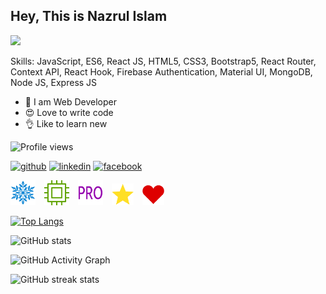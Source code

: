 ## Hey, This is Nazrul Islam
![](https://i.ibb.co/6rKM3XN/Welcome-Back-to-Sandy-Spring.png)


Skills: JavaScript, ES6, React JS, HTML5, CSS3, Bootstrap5, React Router, Context API, React Hook, Firebase Authentication, Material UI, MongoDB, Node JS, Express JS

- 👑 I am Web Developer 
- 😍 Love to write code 
- 👌 Like to learn new 

![Profile views](https://gpvc.arturio.dev/Nazrul10)  

[<img src='https://cdn.jsdelivr.net/npm/simple-icons@3.0.1/icons/github.svg' alt='github' height='40'>](https://github.com/Nazrul10)  [<img src='https://cdn.jsdelivr.net/npm/simple-icons@3.0.1/icons/linkedin.svg' alt='linkedin' height='40'>](https://www.linkedin.com/in/https://www.linkedin.com/in/nazrul10//)  [<img src='https://cdn.jsdelivr.net/npm/simple-icons@3.0.1/icons/facebook.svg' alt='facebook' height='40'>](https://www.facebook.com/https://www.facebook.com/prince.nil200)  

<a href='https://archiveprogram.github.com/'><img src='https://raw.githubusercontent.com/acervenky/animated-github-badges/master/assets/acbadge.gif' width='40' height='40'></a> <a href='https://docs.github.com/en/developers'><img src='https://raw.githubusercontent.com/acervenky/animated-github-badges/master/assets/devbadge.gif' width='40' height='40'></a> <a href='https://github.com/pricing'><img src='https://raw.githubusercontent.com/acervenky/animated-github-badges/master/assets/pro.gif' width='40' height='40'></a> <a href='https://stars.github.com/'><img src='https://raw.githubusercontent.com/acervenky/animated-github-badges/master/assets/starbadge.gif' width='35' height='35'></a> <a href='https://docs.github.com/en/github/supporting-the-open-source-community-with-github-sponsors'><img src='https://raw.githubusercontent.com/acervenky/animated-github-badges/master/assets/sponsorbadge.gif' width='35' height='35'></a> 

[![Top Langs](https://github-readme-stats.vercel.app/api/top-langs/?username=Nazrul10)](https://github.com/anuraghazra/github-readme-stats)

![GitHub stats](https://github-readme-stats.vercel.app/api?username=Nazrul10&show_icons=true&count_private=true)  

![GitHub Activity Graph](https://activity-graph.herokuapp.com/graph?username=Nazrul10)  

![GitHub streak stats](https://github-readme-streak-stats.herokuapp.com/?user=Nazrul10)  

